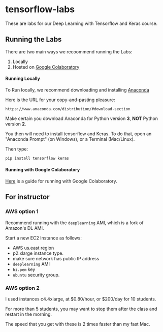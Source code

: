 # tensorflow-labs

These are labs for our Deep Learning with Tensorflow and Keras course.

## Running the Labs

There are two main ways we recoommend running the Labs:

1. Locally
2. Hosted on [Google Colaboratory](https://colab.research.google.com/)

#### Running Locally

To Run locally, we recommend downloading and installing [Anaconda](https://www.anaconda.com/distribution/#download-section)

Here is the URL for your copy-and-pasting pleasure:

`https://www.anaconda.com/distribution/#download-section`

Make certain you download Anaconda for Python version **3**, **NOT** Python version **2**.

You then will need to install tensorflow and Keras. To do that, open an "Anaconda Prompt" (on Windows), or a Terminal (Mac/Linux).

Then type:

```python
pip install tensorflow keras
```

#### Running with Google Colaboratory

[Here](./colab-intro.md) is a guide for running with Google Colaboratory.

## For instructor

### AWS option 1

Recommend running with the `deeplearning` AMI, which is a fork of Amazon's DL AMI.

Start a new EC2 Instance as follows:
  * AWS us.east region
  * p2.xlarge instance type.
  * make sure network has public IP address
  * `deeplearning` AMI
  *  `hi.pem` key
  * `ubuntu` security group.

### AWS option 2

I used instances c4.4xlarge, at $0.80/hour, or $200/day for 10 students.

For more than 5 students, you may want 
to stop them after the class and restart in the morning.

The speed that you get with these is 2 times faster than my fast Mac.

